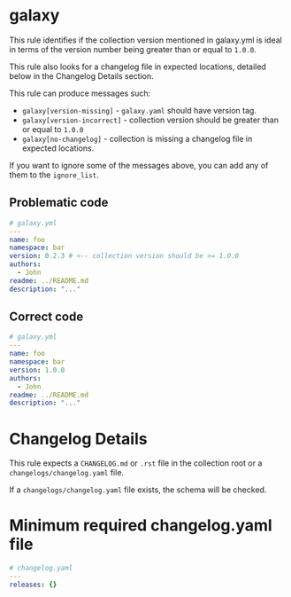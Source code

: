 # galaxy

This rule identifies if the collection version mentioned in galaxy.yml is ideal in terms of the version number being greater than or equal to `1.0.0`.

This rule also looks for a changelog file in expected locations, detailed below in the Changelog Details section.

This rule can produce messages such:

- `galaxy[version-missing]` - `galaxy.yaml` should have version tag.
- `galaxy[version-incorrect]` - collection version should be greater than or equal to `1.0.0`
- `galaxy[no-changelog]` - collection is missing a changelog file in expected locations.

If you want to ignore some of the messages above, you can add any of them to
the `ignore_list`.

## Problematic code

```yaml
# galaxy.yml
---
name: foo
namespace: bar
version: 0.2.3 # <-- collection version should be >= 1.0.0
authors:
  - John
readme: ../README.md
description: "..."
```

## Correct code

```yaml
# galaxy.yml
---
name: foo
namespace: bar
version: 1.0.0
authors:
  - John
readme: ../README.md
description: "..."
```

# Changelog Details

This rule expects a `CHANGELOG.md` or `.rst` file in the collection root or a `changelogs/changelog.yaml` file.

If a `changelogs/changelog.yaml` file exists, the schema will be checked.

# Minimum required changelog.yaml file

```yaml
# changelog.yaml
---
releases: {}
